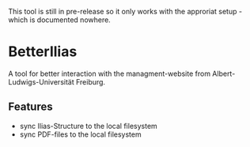 This tool is still in pre-release so it only works with the approriat setup - which is documented nowhere.

# BetterIlias

A tool for better interaction with the managment-website from Albert-Ludwigs-Universität Freiburg.


## Features
* sync Ilias-Structure to the local filesystem
* sync PDF-files to the local filesystem
